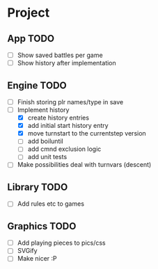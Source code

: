 # Project

## App TODO

-[ ] Show saved battles per game
-[ ] Show history after implementation

## Engine TODO

-[ ] Finish storing plr names/type in save
-[ ] Implement history
    -[x] create history entries
    -[x] add initial start history entry
    -[x] move turnstart to the currentstep version
    -[ ] add boiluntil
    -[ ] add cmnd exclusion logic
    -[ ] add unit tests
-[ ] Make possibilities deal with turnvars (descent)

## Library TODO

-[ ] Add rules etc to games

## Graphics TODO

-[ ] Add playing pieces to pics/css
-[ ] SVGify
-[ ] Make nicer :P
